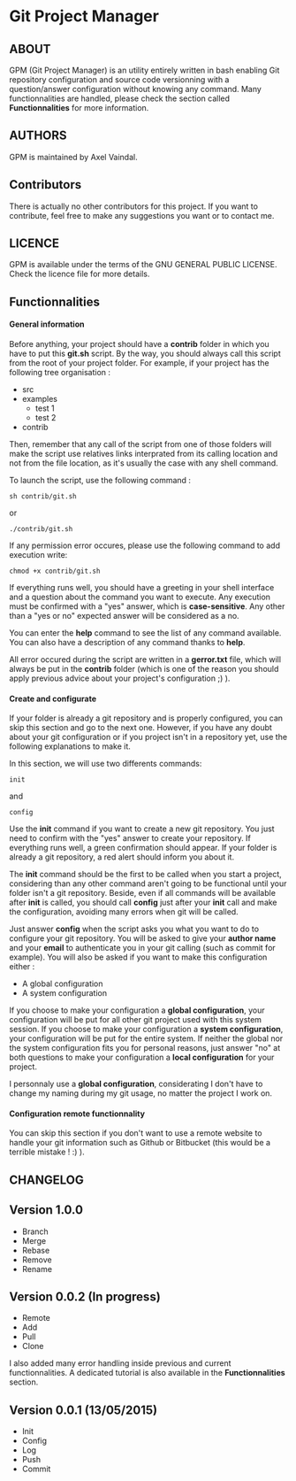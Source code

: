 # Git Project Manager

## ABOUT

GPM (Git Project Manager) is an utility entirely written in bash enabling Git repository configuration and source code versionning
with a question/answer configuration without knowing any command. Many functionnalities are handled, please check the section called **Functionnalities** for more information.

## AUTHORS

GPM is maintained by Axel Vaindal.

## Contributors

There is actually no other contributors for this project. If you want to contribute, feel free to make any suggestions you want or to contact me.

## LICENCE

GPM is available under the terms of the GNU GENERAL PUBLIC LICENSE. Check the licence file for more details.

## Functionnalities

#### General information 

Before anything, your project should have a **contrib** folder in which you have to put this **git.sh** script.
By the way, you should always call this script from the root of your project folder.
For example, if your project has the following tree organisation : 

- src
- examples
	- test 1
	- test 2
- contrib

Then, remember that any call of the script from one of those folders will make the script use relatives links interprated from its calling location and not from the file location, as it's usually the case with any shell command.

To launch the script, use the following command :

    sh contrib/git.sh
or
    
    ./contrib/git.sh

If any permission error occures, please use the following command to add execution write:

	chmod +x contrib/git.sh

If everything runs well, you should have a greeting in your shell interface and a question about the command you want to execute.
Any execution must be confirmed with a "yes" answer, which is **case-sensitive**. Any other than a "yes or no" expected answer will be considered as a no.

You can enter the **help** command to see the list of any command available. You can also have a description of any command thanks to **help**.

All error occured during the script are written in a **gerror.txt** file, which will always be put in the **contrib** folder (which is one of the reason you should apply previous advice about your project's configuration ;) ).

#### Create and configurate

If your folder is already a git repository and is properly configured, you can skip this section and go to the next one.
However, if you have any doubt about your git configuration or if you project isn't in a repository yet, use the following explanations to make it.

In this section, we will use two differents commands:

    init
and

    config

Use the **init** command if you want to create a new git repository. You just need to confirm with the "yes" answer to create your repository.
If everything runs well, a green confirmation should appear. If your folder is already a git repository, a red alert should inform you about it.

The **init** command should be the first to be called when you start a project, considering than any other command aren't going to be functional until your folder isn't a git repository.
Beside, even if all commands will be available after **init** is called, you should call **config** just after your **init** call and make the configuration, avoiding many errors when git will be called.

Just answer **config** when the script asks you what you want to do to configure your git repository.
You will be asked to give your **author name** and your **email** to authenticate you in your git calling (such as commit for example).
You will also be asked if you want to make this configuration either :

- A global configuration
- A system configuration

If you choose to make your configuration a **global configuration**, your configuration will be put for all other git project used with this system session.
If you choose to make your configuration a **system configuration**, your configuration will be put for the entire system.
If neither the global nor the system configuration fits you for personal reasons, just answer "no" at both questions to make your configuration a **local configuration** for your project.

I personnaly use a **global configuration**, considerating I don't have to change my naming during my git usage, no matter the project I work on.

#### Configuration remote functionnality

You can skip this section if you don't want to use a remote website to handle your git information such as Github or Bitbucket (this would be a terrible mistake ! :) ).


## CHANGELOG

Version 1.0.0
----------------------------

- Branch
- Merge
- Rebase
- Remove
- Rename

Version 0.0.2 (In progress)
----------------------------

- Remote
- Add
- Pull
- Clone

I also added many error handling inside previous and current functionnalities.
A dedicated tutorial is also available in the **Functionnalities** section.

Version 0.0.1 (13/05/2015)
----------------------------

- Init
- Config
- Log
- Push
- Commit